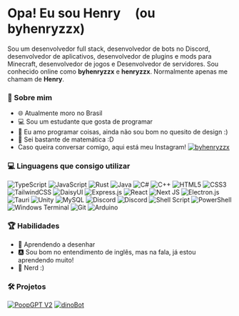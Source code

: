 # Opa! Eu sou Henry   ㅤ(ou byhenryzzx)


Sou um desenvolvedor full stack, desenvolvedor de bots no Discord, desenvolvedor de aplicativos, desenvolvedor de plugins e mods para Minecraft, desenvolvedor de jogos e Desenvolvedor de servidores. Sou conhecido online como **byhenryzzx** e **henryzzx**. Normalmente apenas me chamam de **Henry**.


### 💫 Sobre mim

- 🌐 Atualmente moro no Brasil
- 💻 Sou um estudante que gosta de programar
- 🎨 Eu amo programar coisas, ainda não sou bom no quesito de design :)
- 📘 Sei bastante de matemática :D
- Caso queira conversar comigo, aqui está meu Instagram!
[![byhenryzzx](https://img.shields.io/badge/byhenryzzx-%231DA1F2.svg?style=for-the-badge&logo=twitter&logoColor=white)](https://twitter.com/byhenryzzx/)


### 💻 Linguagens que consigo utilizar

![TypeScript](https://img.shields.io/badge/typescript-%23007ACC.svg?style=for-the-badge&logo=typescript&logoColor=white)
![JavaScript](https://img.shields.io/badge/javascript-%23323330.svg?style=for-the-badge&logo=javascript&logoColor=%23F7DF1E)
![Rust](https://img.shields.io/badge/rust-%23000000.svg?style=for-the-badge&logo=rust&logoColor=white)
![Java](https://img.shields.io/badge/java-%23ED8B00.svg?style=for-the-badge&logo=openjdk&logoColor=white)
![C#](https://img.shields.io/badge/c%23-%23239120.svg?style=for-the-badge&logo=c-sharp&logoColor=white)
![C++](https://img.shields.io/badge/c++-%2300599C.svg?style=for-the-badge&logo=c%2B%2B&logoColor=white)
![HTML5](https://img.shields.io/badge/html5-%23E34F26.svg?style=for-the-badge&logo=html5&logoColor=white)
![CSS3](https://img.shields.io/badge/css3-%231572B6.svg?style=for-the-badge&logo=css3&logoColor=white)
![TailwindCSS](https://img.shields.io/badge/tailwindcss-%2338B2AC.svg?style=for-the-badge&logo=tailwind-css&logoColor=white)
![DaisyUI](https://img.shields.io/badge/daisyui-5A0EF8?style=for-the-badge&logo=daisyui&logoColor=white)
![Express.js](https://img.shields.io/badge/express.js-%23404d59.svg?style=for-the-badge&logo=express&logoColor=%2361DAFB)
![React](https://img.shields.io/badge/react-%2320232a.svg?style=for-the-badge&logo=react&logoColor=%2361DAFB)
![Next JS](https://img.shields.io/badge/Next-black?style=for-the-badge&logo=next.js&logoColor=white)
![Electron.js](https://img.shields.io/badge/Electron-191970?style=for-the-badge&logo=Electron&logoColor=white)
![Tauri](https://img.shields.io/badge/tauri-%2324C8DB.svg?style=for-the-badge&logo=tauri&logoColor=%23FFFFFF)
![Unity](https://img.shields.io/badge/unity-%23000000.svg?style=for-the-badge&logo=unity&logoColor=white)
![MySQL](https://img.shields.io/badge/mysql-%2300f.svg?style=for-the-badge&logo=mysql&logoColor=white)
![Discord](https://img.shields.io/badge/Discord-%235865F2.svg?style=for-the-badge&logo=discord&logoColor=white)
![Discord](https://img.shields.io/badge/Lua-000081?style=for-the-badge&logo=lua&logoColor=white)
![Shell Script](https://img.shields.io/badge/shell_script-%23121011.svg?style=for-the-badge&logo=gnu-bash&logoColor=white)
![PowerShell](https://img.shields.io/badge/PowerShell-%235391FE.svg?style=for-the-badge&logo=powershell&logoColor=white)
![Windows Terminal](https://img.shields.io/badge/Windows%20Terminal-%234D4D4D.svg?style=for-the-badge&logo=windows-terminal&logoColor=white)
![Git](https://img.shields.io/badge/git-%23F05033.svg?style=for-the-badge&logo=git&logoColor=white)
![Arduino](https://img.shields.io/badge/-Arduino-00979D?style=for-the-badge&logo=Arduino&logoColor=white)

### 🏆 Habilidades

- 🎨 Aprendendo a desenhar
- 🅰 Sou bom no entendimento de inglês, mas na fala, já estou aprendendo muito!
- 📘 Nerd :)

### 🛠️ Projetos

[![PoopGPT V2](https://img.shields.io/badge/GoldGPT-ffd700?style=for-the-badge&logo=poop&logoColor=white)](https://www.github.com/byhenryzzx/PoopGPTv2)
[![dinoBot](https://img.shields.io/badge/dinoBot-0096ff?style=for-the-badge&logo=&logoColor=white)](https://www.github.com/byhenryzzx/dinoBot)
